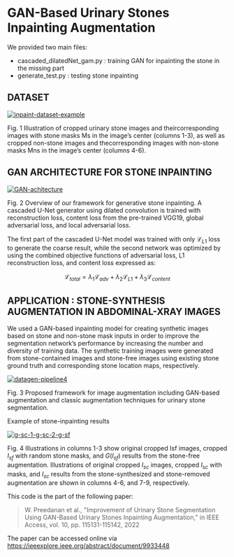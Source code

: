 # GAN-Based Urinary Stones Inpainting Augmentation

We provided two main files:
- cascaded_dilatedNet_gam.py : training GAN for inpainting the stone in the missing part
- generate_test.py : testing stone inpainting

## DATASET
<a href="https://ibb.co/rfvRwvj"><img src="https://i.ibb.co/5x2gR20/inpaint-dataset-example.png" alt="inpaint-dataset-example" border="0"></a>

Fig. 1 Illustration of cropped urinary stone images and theircorresponding images with stone masks Ms in the image’s center (columns 1-3), as well as cropped non-stone images and thecorresponding images with non-stone masks Mns in the image’s center (columns 4-6).

## GAN ARCHITECTURE FOR STONE INPAINTING
<a href="https://ibb.co/8dWdqrz"><img src="https://i.ibb.co/pRtRcfW/GAN-achitecture.png" alt="GAN-achitecture" border="0"></a>

Fig. 2 Overview of our framework for generative stone inpainting. A cascaded U-Net generator using dilated convolution is trained with
reconstruction loss, content loss from the pre-trained VGG19, global adversarial loss, and local adversarial loss.

The first part of the cascaded U-Net model was trained with only $\mathcal{L}_{L1}$ loss to generate the coarse result, while the second network was optimized by using the combined objective functions of adversarial loss, L1 reconstruction loss, and content loss expressed as:

$$ {\mathcal{L}_{total} = \lambda}_{1}  \mathcal{L}_{adv} + {\lambda}_{2} \mathcal{L}_{L1} + {\lambda}_{3} \mathcal{L}_{content} $$


## APPLICATION : STONE-SYNTHESIS AUGMENTATION IN ABDOMINAL-XRAY IMAGES
We used a GAN-based inpainting model for creating synthetic images based on stone and non-stone mask inputs in order to improve the segmentation
network’s performance by increasing the number and diversity of training data. The synthetic training images were generated from stone-contained images and stone-free images using existing stone ground truth and corresponding stone location maps, respectively. 

<a href="https://ibb.co/64J8Twt"><img src="https://i.ibb.co/zSHFBx2/datagen-pipeline4.png" alt="datagen-pipeline4" border="0"></a>

Fig. 3 Proposed framework for image augmentation including GAN-based augmentation and classic augmentation techniques for urinary stone
segmentation.

Example of stone-inpainting results

<a href="https://ibb.co/z6GzvXJ"><img src="https://i.ibb.co/xFJNT1H/g-sc-1-g-sc-2-g-sf.png" alt="g-sc-1-g-sc-2-g-sf" border="0"></a>

Fig. 4 Illustrations in columns 1-3 show original cropped Isf images, cropped $I_{sf}$  with random stone masks, and $G(I_{sf})$ results from the stone-free
augmentation. Illustrations of original cropped $I_{sc}$ images, cropped $I_{sc}$ with masks, and $I_{sc}$ results from the stone-synthesized and stone-removed
augmentation are shown in columns 4-6, and 7-9, respectively.

This code is the part of the following paper:
> W. Preedanan et al., "Improvement of Urinary Stone Segmentation Using GAN-Based Urinary Stones Inpainting Augmentation," in IEEE Access, vol. 10, pp. 115131-115142, 2022

The paper can be accessed online via https://ieeexplore.ieee.org/abstract/document/9933448
